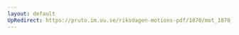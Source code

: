 ```yaml
---
layout: default
UpRedirect: https://pruto.im.uu.se/riksdagen-motions-pdf/1870/mot_1870__ak__11/mot_1870__ak__11-001.pdf
---
```

